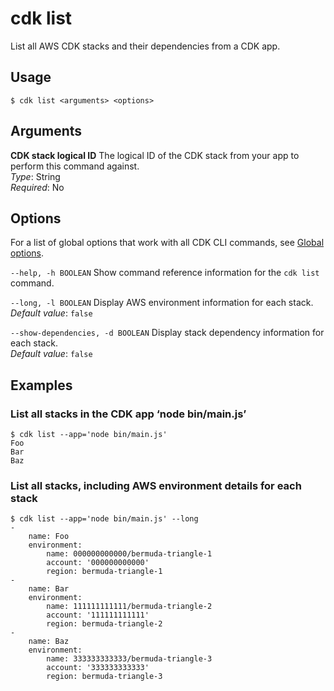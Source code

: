 # cdk list<a name="ref-cli-cmd-list"></a>

List all AWS CDK stacks and their dependencies from a CDK app\.

## Usage<a name="ref-cli-cmd-list-usage"></a>

```
$ cdk list <arguments> <options>
```

## Arguments<a name="ref-cli-cmd-list-args"></a>

**CDK stack logical ID**  <a name="ref-cli-cmd-list-args-stack-name"></a>
The logical ID of the CDK stack from your app to perform this command against\.  
*Type*: String  
*Required*: No

## Options<a name="ref-cli-cmd-list-options"></a>

For a list of global options that work with all CDK CLI commands, see [Global options](ref-cli-cmd.md#ref-cli-cmd-options)\.

`--help, -h BOOLEAN`  <a name="ref-cli-cmd-list-options-help"></a>
Show command reference information for the `cdk list` command\.

`--long, -l BOOLEAN`  <a name="ref-cli-cmd-list-options-long"></a>
Display AWS environment information for each stack\.  
*Default value*: `false`

`--show-dependencies, -d BOOLEAN`  <a name="ref-cli-cmd-list-options-show-dependencies"></a>
Display stack dependency information for each stack\.  
*Default value*: `false`

## Examples<a name="ref-cli-cmd-list-examples"></a>

### List all stacks in the CDK app ‘node bin/main\.js’<a name="ref-cli-cmd-list-examples-1"></a>

```
$ cdk list --app='node bin/main.js'
Foo
Bar
Baz
```

### List all stacks, including AWS environment details for each stack<a name="ref-cli-cmd-list-examples-"></a>

```
$ cdk list --app='node bin/main.js' --long
-
    name: Foo
    environment:
        name: 000000000000/bermuda-triangle-1
        account: '000000000000'
        region: bermuda-triangle-1
-
    name: Bar
    environment:
        name: 111111111111/bermuda-triangle-2
        account: '111111111111'
        region: bermuda-triangle-2
-
    name: Baz
    environment:
        name: 333333333333/bermuda-triangle-3
        account: '333333333333'
        region: bermuda-triangle-3
```